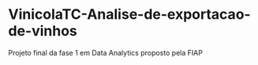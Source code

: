 # VinicolaTC-Analise-de-exportacao-de-vinhos
Projeto final da fase 1 em Data Analytics proposto pela FIAP
